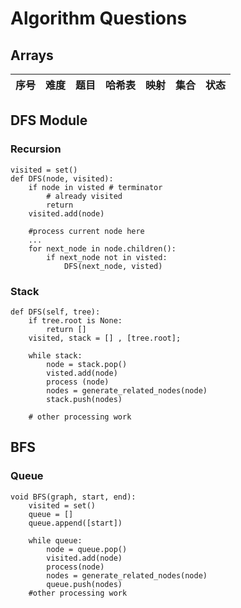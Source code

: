 # Algorithm Questions
## Arrays
|序号|难度|题目|哈希表|映射|集合|状态|
|---|---|---|---|---|---|---|


## DFS Module
### Recursion
```
visited = set()
def DFS(node, visited):
    if node in visted # terminator
        # already visited
        return
    visited.add(node)

    #process current node here
    ...
    for next_node in node.children():
        if next_node not in visted:
            DFS(next_node, visted)
```
### Stack
```
def DFS(self, tree):
    if tree.root is None:
        return []
    visited, stack = [] , [tree.root];

    while stack:
        node = stack.pop()
        visted.add(node)
        process (node)
        nodes = generate_related_nodes(node)
        stack.push(nodes)

    # other processing work
```

## BFS
### Queue
```
void BFS(graph, start, end):
    visited = set()
    queue = []
    queue.append([start])

    while queue:
        node = queue.pop()
        visited.add(node)
        process(node)
        nodes = generate_related_nodes(node)
        queue.push(nodes)
    #other processing work
```
